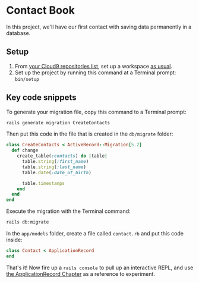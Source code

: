 # Contact Book

In this project, we'll have our first contact with saving data permanently in a database.

## Setup

 1. From [your Cloud9 repositories list](https://c9.io/account/repos), set up a workspace [as usual](https://guides.firstdraft.com/starting-on-a-project-in-cloud9).
 1. Set up the project by running this command at a Terminal prompt: `bin/setup`

## Key code snippets

To generate your migration file, copy this command to a Terminal prompt:

```bash
rails generate migration CreateContacts
```

Then put this code in the file that is created in the `db/migrate` folder:

```ruby
class CreateContacts < ActiveRecord::Migration[5.2]
  def change
    create_table(:contacts) do |table|
      table.string(:first_name)
      table.string(:last_name)
      table.date(:date_of_birth)

      table.timestamps
    end
  end
end
```

Execute the migration with the Terminal command:

```bash
rails db:migrate
```

In the `app/models` folder, create a file called `contact.rb` and put this code inside:

```ruby
class Contact < ApplicationRecord
end
```

That's it! Now fire up a `rails console` to pull up an interactive REPL, and use [the ApplicationRecord Chapter](https://chapters.firstdraft.com/chapters/770) as a reference to experiment.
